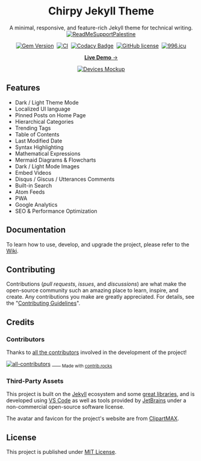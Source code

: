 <div align="center">

  # Chirpy Jekyll Theme

  A minimal, responsive, and feature-rich Jekyll theme for technical writing.
  [![ReadMeSupportPalestine](https://raw.githubusercontent.com/Safouene1/support-palestine-banner/master/banner-support.svg)](https://techforpalestine.org/learn-more)

  [![Gem Version](https://img.shields.io/gem/v/jekyll-theme-chirpy?color=brightgreen)][gem]&nbsp;
  [![CI](https://github.com/cotes2020/jekyll-theme-chirpy/actions/workflows/ci.yml/badge.svg?branch=master&event=push)][ci]&nbsp;
  [![Codacy Badge](https://app.codacy.com/project/badge/Grade/4e556876a3c54d5e8f2d2857c4f43894)][codacy]&nbsp;
  [![GitHub license](https://img.shields.io/github/license/cotes2020/jekyll-theme-chirpy.svg)][license]&nbsp;
  [![996.icu](https://img.shields.io/badge/link-996.icu-%23FF4D5B.svg)](https://996.icu)

  [**Live Demo** →][demo]

  [![Devices Mockup](https://chirpy-img.netlify.app/commons/devices-mockup.png)][demo]

</div>

## Features

- Dark / Light Theme Mode
- Localized UI language
- Pinned Posts on Home Page
- Hierarchical Categories
- Trending Tags
- Table of Contents
- Last Modified Date
- Syntax Highlighting
- Mathematical Expressions
- Mermaid Diagrams & Flowcharts
- Dark / Light Mode Images
- Embed Videos
- Disqus / Giscus / Utterances Comments
- Built-in Search
- Atom Feeds
- PWA
- Google Analytics
- SEO & Performance Optimization

## Documentation

To learn how to use, develop, and upgrade the project, please refer to the [Wiki][wiki].

## Contributing

Contributions (_pull requests_, _issues_, and _discussions_) are what make the open-source community such an amazing place
to learn, inspire, and create. Any contributions you make are greatly appreciated.
For details, see the "[Contributing Guidelines][contribute-guide]".

## Credits

### Contributors

Thanks to [all the contributors][contributors] involved in the development of the project!

[![all-contributors](https://contrib.rocks/image?repo=cotes2020/jekyll-theme-chirpy&columns=16)][contributors]
<sub> —— Made with [contrib.rocks](https://contrib.rocks)</sub>

### Third-Party Assets

This project is built on the [Jekyll][jekyllrb] ecosystem and some [great libraries][lib], and is developed using [VS Code][vscode] as well as tools provided by [JetBrains][jetbrains] under a non-commercial open-source software license.

The avatar and favicon for the project's website are from [ClipartMAX][clipartmax].

## License

This project is published under [MIT License][license].

[gem]: https://rubygems.org/gems/jekyll-theme-chirpy
[ci]: https://github.com/cotes2020/jekyll-theme-chirpy/actions/workflows/ci.yml?query=event%3Apush+branch%3Amaster
[codacy]: https://app.codacy.com/gh/cotes2020/jekyll-theme-chirpy/dashboard?utm_source=gh&utm_medium=referral&utm_content=&utm_campaign=Badge_grade
[license]: https://github.com/cotes2020/jekyll-theme-chirpy/blob/master/LICENSE
[jekyllrb]: https://jekyllrb.com/
[clipartmax]: https://www.clipartmax.com/middle/m2i8b1m2K9Z5m2K9_ant-clipart-childrens-ant-cute/
[demo]: https://cotes2020.github.io/chirpy-demo/
[wiki]: https://github.com/cotes2020/jekyll-theme-chirpy/wiki
[contribute-guide]: https://github.com/cotes2020/jekyll-theme-chirpy/blob/master/docs/CONTRIBUTING.md
[contributors]: https://github.com/cotes2020/jekyll-theme-chirpy/graphs/contributors
[lib]: https://github.com/cotes2020/chirpy-static-assets
[vscode]: https://code.visualstudio.com/
[jetbrains]: https://www.jetbrains.com/?from=jekyll-theme-chirpy
